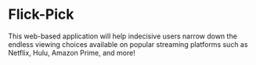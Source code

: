 # Flick-Pick
This web-based application will help indecisive users narrow down the endless viewing choices available on popular streaming platforms such as Netflix, Hulu, Amazon Prime, and more!
